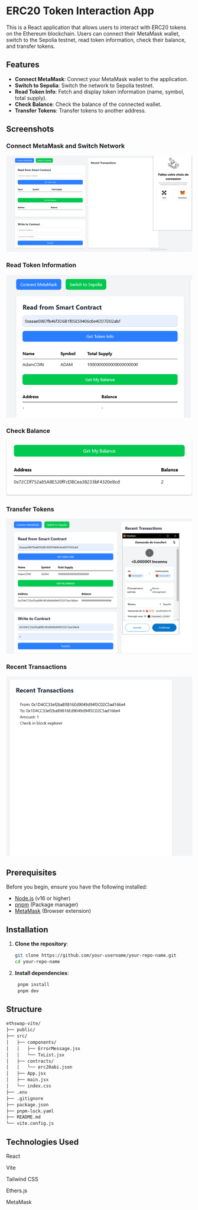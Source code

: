 # ERC20 Token Interaction App

This is a React application that allows users to interact with ERC20 tokens on the Ethereum blockchain. Users can connect their MetaMask wallet, switch to the Sepolia testnet, read token information, check their balance, and transfer tokens.

## Features

- **Connect MetaMask**: Connect your MetaMask wallet to the application.
- **Switch to Sepolia**: Switch the network to Sepolia testnet.
- **Read Token Info**: Fetch and display token information (name, symbol, total supply).
- **Check Balance**: Check the balance of the connected wallet.
- **Transfer Tokens**: Transfer tokens to another address.

## Screenshots

### Connect MetaMask and Switch Network

![Connect MetaMask and Switch Network](./screenshots/connect-metamask.png)

### Read Token Information

![Read Token Information](./screenshots/read-token-info.png)

### Check Balance

![Check Balance](./screenshots/check-balance.png)

### Transfer Tokens

![Transfer Tokens](./screenshots/transfer-tokens.png)

### Recent Transactions

![Recent Transactions](./screenshots/recent-transactions.png)

## Prerequisites

Before you begin, ensure you have the following installed:

- [Node.js](https://nodejs.org/) (v16 or higher)
- [pnpm](https://pnpm.io/) (Package manager)
- [MetaMask](https://metamask.io/) (Browser extension)

## Installation

1. **Clone the repository**:

   ```bash
   git clone https://github.com/your-username/your-repo-name.git
   cd your-repo-name

   ```

2. **Install dependencies**:

   ```bash
    pnpm install
    pnpm dev

   ```

## Structure

```bash
ethswap-vite/
├── public/
├── src/
│   ├── components/
│   │   ├── ErrorMessage.jsx
│   │   └── TxList.jsx
│   ├── contracts/
│   │   └── erc20abi.json
│   ├── App.jsx
│   ├── main.jsx
│   └── index.css
├── .env
├── .gitignore
├── package.json
├── pnpm-lock.yaml
├── README.md
└── vite.config.js
```

## Technologies Used

React

Vite

Tailwind CSS

Ethers.js

MetaMask
